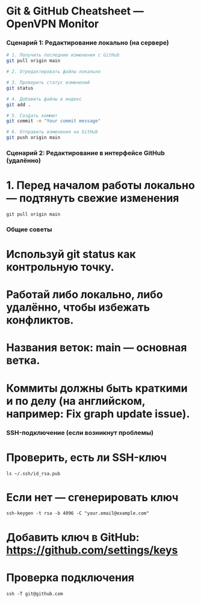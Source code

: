 # Git & GitHub Cheatsheet — OpenVPN Monitor

### Сценарий 1: Редактирование локально (на сервере)

```bash
# 1. Получить последние изменения с GitHub
git pull origin main

# 2. Отредактировать файлы локально

# 3. Проверить статус изменений
git status

# 4. Добавить файлы в индекс
git add .

# 5. Создать коммит
git commit -m "Your commit message"

# 6. Отправить изменения на GitHub
git push origin main
```

### Сценарий 2: Редактирование в интерфейсе GitHub (удалённо)

# 1. Перед началом работы локально — подтянуть свежие изменения
```
git pull origin main
```

### Общие советы

# Используй git status как контрольную точку.
# Работай либо локально, либо удалённо, чтобы избежать конфликтов.
# Названия веток: main — основная ветка.
# Коммиты должны быть краткими и по делу (на английском, например: Fix graph update issue).


### SSH-подключение (если возникнут проблемы)
# Проверить, есть ли SSH-ключ
```
ls ~/.ssh/id_rsa.pub
```
# Если нет — сгенерировать ключ
```
ssh-keygen -t rsa -b 4096 -C "your.email@example.com"
```
# Добавить ключ в GitHub: https://github.com/settings/keys

# Проверка подключения
```
ssh -T git@github.com
```
